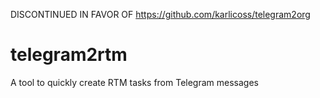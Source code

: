 DISCONTINUED IN FAVOR OF https://github.com/karlicoss/telegram2org

# telegram2rtm
A tool to quickly create RTM tasks from Telegram messages

